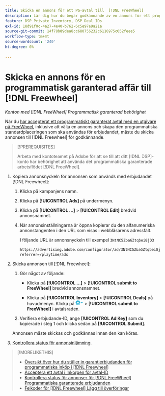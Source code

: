 ```yaml
---
title: Skicka en annons för ett PG-avtal till  [!DNL FreeWheel]
description: Lär dig hur du begär godkännande av en annons för ett programmatiskt garanterat avtal med en utgivare på  [!DNL Freewheel].
feature: DSP Private Inventory, DSP Deal IDs
exl-id: 18d91f0c-4a27-4e40-b762-6c5e97e9a21a
source-git-commit: 14f78b89dea8cc680756232c6116975c652feee5
workflow-type: tm+mt
source-wordcount: '240'
ht-degree: 0%

---
```


# Skicka en annons för en programmatisk garanterad affär till [!DNL Freewheel]

*Konton med [!DNL FreeWheel] Programmatisk garanterad behörighet*

När du [har accepterat ett programmatiskt garanterat avtal med en utgivare på FreeWheel](#programmatic-guaranteed-set-up.md#pg-setup-deal-id-inbox), inklusive att välja en annons och skapa den programmatiska standardplaceringen som ska användas för erbjudandet, måste du skicka annonsen till [!DNL Freewheel] för godkännande.

>[!PREREQUISITES]
>
>Arbeta med kontoteamet på Adobe för att se till att ditt [!DNL DSP]-konto har behörighet att använda det programmatiska garanterade arbetsflödet [!DNL FreeWheel].

1. Kopiera annonsnyckeln för annonsen som används med erbjudandet [!DNL Freewheel]:

   1. Klicka på kampanjens namn.

   1. Klicka på **[!UICONTROL Ads]** på undermenyn.

   1. Klicka på **[!UICONTROL ...]** > **[!UICONTROL Edit]** bredvid annonsnamnet.

   1. När annonsinställningarna är öppna kopierar du den alfanumeriska annonstangenten i den URL som visas i webbläsarens adressfält.

      I följande URL är annonsnyckeln till exempel `3NtNC5ZbaGZtqbei8jD3`

      ```
      https://advertising.adobe.com/configurator/ad/3NtNC5ZbaGZtqbei8jD3?referrer=/playtime/ads
      ```

1. Skicka annonsen till [!DNL Freewheel]:

   1. Gör något av följande:

      * Klicka på **[!UICONTROL ...]** > **[!UICONTROL submit to FreeWheel]** bredvid annonsnamnet.

      * Klicka på **[!UICONTROL Inventory]** > **[!UICONTROL Deals]** på huvudmenyn. Klicka på ![Alternativ-menyn](/help/dsp/assets/options-menu.png) > **[!UICONTROL submit to FreeWheel]** i avtalsraden.

   1. Verifiera erbjudande-ID, ange **[!UICONTROL Ad Key]** som du kopierade i steg 1 och klicka sedan på **[!UICONTROL Submit]**.

   Annonsen måste skickas och godkännas innan den kan köras.

1. [Kontrollera status för annonsinlämning](freewheel-check-status.md).

>[!MORELIKETHIS]
>
>* [Översikt över hur du ställer in garantierbjudanden för programmatiska inköp i  [!DNL Freewheel]](freewheel-overview.md)
>* [Acceptera ett avtal i Inkorgen för avtal-ID](deal-id-inbox-accept.md)
>* [Kontrollera status för annonser för [!DNL FreeWheel] Programmatiska garanterade erbjudanden](freewheel-check-status.md)
>* [Felkoder för  [!DNL Freewheel] Lägg till överföringar](freewheel-error-codes.md)
